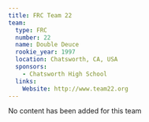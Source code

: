 ```yaml
---
title: FRC Team 22
team:
  type: FRC
  number: 22
  name: Double Deuce
  rookie_year: 1997
  location: Chatsworth, CA, USA
  sponsors:
    - Chatsworth High School
  links:
    Website: http://www.team22.org
---
```

No content has been added for this team